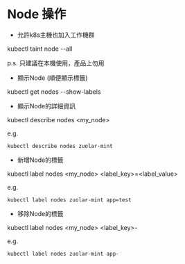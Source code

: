 # Node 操作

- 允許k8s主機也加入工作機群

kubectl taint node --all

p.s. 只建議在本機使用，產品上勿用

- 顯示Node (順便顯示標籤)

kubectl get nodes --show-labels

- 顯示Node的詳細資訊

kubectl describe nodes <my_node>

e.g.

```shell
kubectl describe nodes zuolar-mint
```

- 新增Node的標籤

kubectl label nodes <my_node> <label_key>=<label_value>

e.g.

```shell
kubectl label nodes zuolar-mint app=test
```

- 移除Node的標籤

kubectl label nodes <my_node> <label_key>-

e.g.

```shell
kubectl label nodes zuolar-mint app-
```
